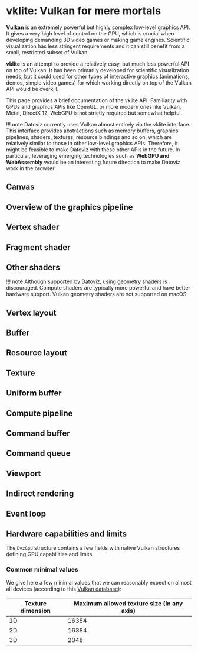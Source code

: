 # vklite: Vulkan for mere mortals

**Vulkan** is an extremely powerful but highly complex low-level graphics API. It gives a very high level of control on the GPU, which is crucial when developing demanding 3D video games or making game engines. Scientific visualization has less stringent requirements and it can still benefit from a small, restricted subset of Vulkan.

**vklite** is an attempt to provide a relatively easy, but much less powerful API on top of Vulkan. It has been primarily developed for scientific visualization needs, but it could used for other types of interactive graphics (animations, demos, simple video games) for which working directly on top of the Vulkan API would be overkill.

This page provides a brief documentation of the vklite API. Familiarity with GPUs and graphics APIs like OpenGL, or more modern ones like Vulkan, Metal, DirectX 12, WebGPU is not strictly required but somewhat helpful.

!!! note
    Datoviz currently uses Vulkan almost entirely via the vklite interface. This interface provides abstractions such as memory buffers, graphics pipelines, shaders, textures, resource bindings and so on, which are relatively similar to those in other low-level graphics APIs. Therefore, it might be feasible to make Datoviz with these other APIs in the future. In particular, leveraging emerging technologies such as **WebGPU and WebAssembly** would be an interesting future direction to make Datoviz work in the browser

## Canvas

## Overview of the graphics pipeline

## Vertex shader

## Fragment shader

## Other shaders

!!! note
    Although supported by Datoviz, using geometry shaders is discouraged. Compute shaders are typically more powerful and have better hardware support. Vulkan geometry shaders are not supported on macOS.

## Vertex layout

## Buffer

## Resource layout

## Texture

## Uniform buffer

## Compute pipeline

## Command buffer

## Command queue

## Viewport

## Indirect rendering

## Event loop

## Hardware capabilities and limits

The `DvzGpu` structure contains a few fields with native Vulkan structures defining GPU capabilities and limits.

### Common minimal values

We give here a few minimal values that we can reasonably expect on almost all devices (according to this [Vulkan database](http://vulkan.gpuinfo.org/listlimits.php)):

| Texture dimension | Maximum allowed texture size (in any axis) |
|-------------------|--------------------------------------------|
|       1D          |                  16384                     |
|       2D          |                  16384                     |
|       3D          |                   2048                     |
